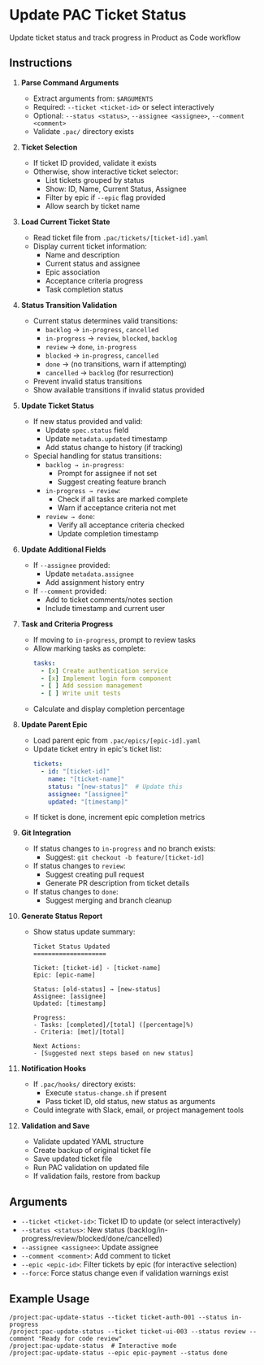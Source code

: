 # Update PAC Ticket Status

Update ticket status and track progress in Product as Code workflow

## Instructions

1. **Parse Command Arguments**
   - Extract arguments from: `$ARGUMENTS`
   - Required: `--ticket <ticket-id>` or select interactively
   - Optional: `--status <status>`, `--assignee <assignee>`, `--comment <comment>`
   - Validate `.pac/` directory exists

2. **Ticket Selection**
   - If ticket ID provided, validate it exists
   - Otherwise, show interactive ticket selector:
     - List tickets grouped by status
     - Show: ID, Name, Current Status, Assignee
     - Filter by epic if `--epic` flag provided
     - Allow search by ticket name

3. **Load Current Ticket State**
   - Read ticket file from `.pac/tickets/[ticket-id].yaml`
   - Display current ticket information:
     - Name and description
     - Current status and assignee
     - Epic association
     - Acceptance criteria progress
     - Task completion status

4. **Status Transition Validation**
   - Current status determines valid transitions:
     - `backlog` → `in-progress`, `cancelled`
     - `in-progress` → `review`, `blocked`, `backlog`
     - `review` → `done`, `in-progress`
     - `blocked` → `in-progress`, `cancelled`
     - `done` → (no transitions, warn if attempting)
     - `cancelled` → `backlog` (for resurrection)
   - Prevent invalid status transitions
   - Show available transitions if invalid status provided

5. **Update Ticket Status**
   - If new status provided and valid:
     - Update `spec.status` field
     - Update `metadata.updated` timestamp
     - Add status change to history (if tracking)
   - Special handling for status transitions:
     - `backlog → in-progress`:
       - Prompt for assignee if not set
       - Suggest creating feature branch
     - `in-progress → review`:
       - Check if all tasks are marked complete
       - Warn if acceptance criteria not met
     - `review → done`:
       - Verify all acceptance criteria checked
       - Update completion timestamp

6. **Update Additional Fields**
   - If `--assignee` provided:
     - Update `metadata.assignee`
     - Add assignment history entry
   - If `--comment` provided:
     - Add to ticket comments/notes section
     - Include timestamp and current user

7. **Task and Criteria Progress**
   - If moving to `in-progress`, prompt to review tasks
   - Allow marking tasks as complete:
     ```yaml
     tasks:
       - [x] Create authentication service
       - [x] Implement login form component
       - [ ] Add session management
       - [ ] Write unit tests
     ```
   - Calculate and display completion percentage

8. **Update Parent Epic**
   - Load parent epic from `.pac/epics/[epic-id].yaml`
   - Update ticket entry in epic's ticket list:
     ```yaml
     tickets:
       - id: "[ticket-id]"
         name: "[ticket-name]"
         status: "[new-status]"  # Update this
         assignee: "[assignee]"
         updated: "[timestamp]"
     ```
   - If ticket is done, increment epic completion metrics

9. **Git Integration**
   - If status changes to `in-progress` and no branch exists:
     - Suggest: `git checkout -b feature/[ticket-id]`
   - If status changes to `review`:
     - Suggest creating pull request
     - Generate PR description from ticket details
   - If status changes to `done`:
     - Suggest merging and branch cleanup

10. **Generate Status Report**
    - Show status update summary:
      ```
      Ticket Status Updated
      ====================

      Ticket: [ticket-id] - [ticket-name]
      Epic: [epic-name]

      Status: [old-status] → [new-status]
      Assignee: [assignee]
      Updated: [timestamp]

      Progress:
      - Tasks: [completed]/[total] ([percentage]%)
      - Criteria: [met]/[total]

      Next Actions:
      - [Suggested next steps based on new status]
      ```

11. **Notification Hooks**
    - If `.pac/hooks/` directory exists:
      - Execute `status-change.sh` if present
      - Pass ticket ID, old status, new status as arguments
    - Could integrate with Slack, email, or project management tools

12. **Validation and Save**
    - Validate updated YAML structure
    - Create backup of original ticket file
    - Save updated ticket file
    - Run PAC validation on updated file
    - If validation fails, restore from backup

## Arguments

- `--ticket <ticket-id>`: Ticket ID to update (or select interactively)
- `--status <status>`: New status (backlog/in-progress/review/blocked/done/cancelled)
- `--assignee <assignee>`: Update assignee
- `--comment <comment>`: Add comment to ticket
- `--epic <epic-id>`: Filter tickets by epic (for interactive selection)
- `--force`: Force status change even if validation warnings exist

## Example Usage

```
/project:pac-update-status --ticket ticket-auth-001 --status in-progress
/project:pac-update-status --ticket ticket-ui-003 --status review --comment "Ready for code review"
/project:pac-update-status  # Interactive mode
/project:pac-update-status --epic epic-payment --status done
```